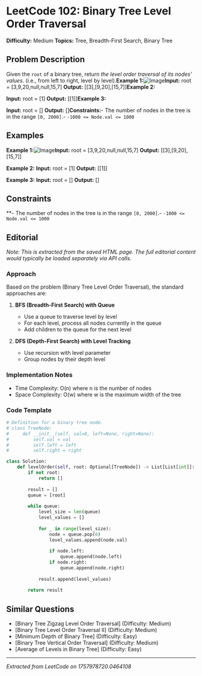 # LeetCode 102: Binary Tree Level Order Traversal

**Difficulty:** Medium
**Topics:** Tree, Breadth-First Search, Binary Tree

## Problem Description

Given the `root` of a binary tree, return *the level order traversal of its nodes' values*. (i.e., from left to right, level by level).**Example 1:**![Image](https://assets.leetcode.com/uploads/2021/02/19/tree1.jpg)**Input:** root = [3,9,20,null,null,15,7] **Output:** [[3],[9,20],[15,7]]**Example 2:**

**Input:** root = [1] **Output:** [[1]]**Example 3:**

**Input:** root = [] **Output:** []**Constraints:**- The number of nodes in the tree is in the range `[0, 2000]`.- `-1000 <= Node.val <= 1000`

## Examples

**Example 1:**![Image](https://assets.leetcode.com/uploads/2021/02/19/tree1.jpg)**Input:** root = [3,9,20,null,null,15,7]
**Output:** [[3],[9,20],[15,7]]


**Example 2:** **Input:** root = [1]
**Output:** [[1]]


**Example 3:** **Input:** root = []
**Output:** []


## Constraints

**- The number of nodes in the tree is in the range `[0, 2000]`.- `-1000 <= Node.val <= 1000`

## Editorial

*Note: This is extracted from the saved HTML page. The full editorial content*
*would typically be loaded separately via API calls.*

### Approach

Based on the problem (Binary Tree Level Order Traversal), the standard approaches are:

1. **BFS (Breadth-First Search) with Queue**
   - Use a queue to traverse level by level
   - For each level, process all nodes currently in the queue
   - Add children to the queue for the next level

2. **DFS (Depth-First Search) with Level Tracking**
   - Use recursion with level parameter
   - Group nodes by their depth level

### Implementation Notes

- Time Complexity: O(n) where n is the number of nodes
- Space Complexity: O(w) where w is the maximum width of the tree

### Code Template

```python
# Definition for a binary tree node.
# class TreeNode:
#     def __init__(self, val=0, left=None, right=None):
#         self.val = val
#         self.left = left
#         self.right = right

class Solution:
    def levelOrder(self, root: Optional[TreeNode]) -> List[List[int]]:
        if not root:
            return []
        
        result = []
        queue = [root]
        
        while queue:
            level_size = len(queue)
            level_values = []
            
            for _ in range(level_size):
                node = queue.pop(0)
                level_values.append(node.val)
                
                if node.left:
                    queue.append(node.left)
                if node.right:
                    queue.append(node.right)
            
            result.append(level_values)
        
        return result
```

## Similar Questions

- [Binary Tree Zigzag Level Order Traversal] (Difficulty: Medium)
- [Binary Tree Level Order Traversal II] (Difficulty: Medium)
- [Minimum Depth of Binary Tree] (Difficulty: Easy)
- [Binary Tree Vertical Order Traversal] (Difficulty: Medium)
- [Average of Levels in Binary Tree] (Difficulty: Easy)

---
*Extracted from LeetCode on 1757978720.0464108*